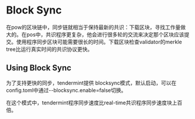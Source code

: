 # Block Sync

在pow的区块链中，同步链就相当于保持最新的共识：下载区块，寻找工作量做大的。在pos中，共识程序更复杂，他会进行很多轮的交流来决定那个区块应该提交。使用程序同步区块可能需要很长的时间。下载区块检查validator的merkle tree比运行真实时间的共识协议更快。

## Using Block Sync

为了支持更快的同步，tendermint提供 blocksync模式，默认启动，可以在config.toml中通过--blocksync.enable=false切换。

在这个模式中，tendermint程序同步速度比real-time共识程序同步速度块上百倍。

























